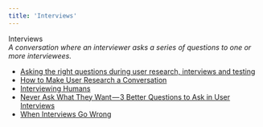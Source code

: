 ```yaml
---
title: 'Interviews'
---
```


Interviews  
_A conversation where an interviewer asks a series of questions to one or more interviewees._

*   [Asking the right questions during user research, interviews and testing](https://uxdesign.cc/asking-the-right-questions-on-user-research-interviews-and-testing-427261742a67)
*   [How to Make User Research a Conversation](https://www.uxmatters.com/mt/archives/2018/05/how-to-make-user-research-a-conversation.php)
*   [Interviewing Humans](http://alistapart.com/article/interviewing-humans)  
*   [Never Ask What They Want — 3 Better Questions to Ask in User Interviews](https://medium.com/user-research/never-ask-what-they-want-3-better-questions-to-ask-in-user-interviews-aeddd2a2101e#.21nbp2ly8)    
*   [When Interviews Go Wrong](http://www.uxmatters.com/mt/archives/2011/04/when-interviews-go-wrong.php)
